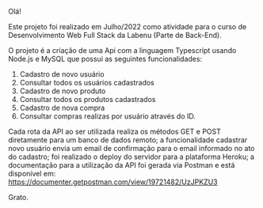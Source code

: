 Olá!

Este projeto foi realizado em Julho/2022 como atividade para o curso de Desenvolvimento Web Full Stack da Labenu (Parte de Back-End).

O projeto é a criação de uma Api com a linguagem Typescript usando Node.js e MySQL que possui as seguintes funcionalidades:

1) Cadastro de novo usuário
2) Consultar todos os usuários cadastrados
3) Cadastro de novo produto
4) Consultar todos os produtos cadastrados
5) Cadastro de nova compra
6) Consultar compras realizas por usuário através do ID.

Cada rota da API ao ser utilizada realiza os métodos GET e POST diretamente para um banco de dados remoto; a funcionalidade cadastrar novo usuário envia um email de confirmação para o email informado no ato do cadastro; foi realizado o deploy do servidor para a plataforma Heroku; a documentação para a utilização da API foi gerada via Postman e está disponível em: https://documenter.getpostman.com/view/19721482/UzJPKZU3


Grato.
